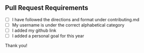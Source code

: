 <!-- Thank you for taking the time to contribute to this project!
In order to get this pull request (PR) merged in a reasonable amount of time, you must complete this entire template. -->

## Pull Request Requirements
<!-- Replace the whitespace between the square brackets with an 'x', e.g. [x]. After you create the PR, they will become checkboxes that you can click on. -->
-   [ ] I have followed the directions and format under contributing.md
-   [ ] My username is under the correct alphabetical category
-   [ ] I added my github link
-   [ ] I added a personal goal for this year

Thank you!
